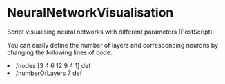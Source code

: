 # NeuralNetworkVisualisation
Script visualising neural networks with different parameters (PostScript).
<p> You can easily define the number of layers and corresponding neurons by changing the following lines of code:
<li>/nodes [3 4 6 12 9 4 1] def
<li>/numberOfLayers 7 def
